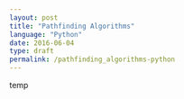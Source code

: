 ```yaml
---
layout: post
title: "Pathfinding Algorithms"
language: "Python"
date: 2016-06-04
type: draft
permalink: /pathfinding_algorithms-python
---
```


temp
